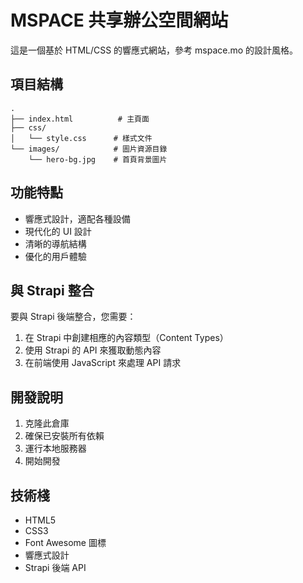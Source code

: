 # MSPACE 共享辦公空間網站

這是一個基於 HTML/CSS 的響應式網站，參考 mspace.mo 的設計風格。

## 項目結構

```
.
├── index.html          # 主頁面
├── css/
│   └── style.css      # 樣式文件
└── images/            # 圖片資源目錄
    └── hero-bg.jpg    # 首頁背景圖片
```

## 功能特點

- 響應式設計，適配各種設備
- 現代化的 UI 設計
- 清晰的導航結構
- 優化的用戶體驗

## 與 Strapi 整合

要與 Strapi 後端整合，您需要：

1. 在 Strapi 中創建相應的內容類型（Content Types）
2. 使用 Strapi 的 API 來獲取動態內容
3. 在前端使用 JavaScript 來處理 API 請求

## 開發說明

1. 克隆此倉庫
2. 確保已安裝所有依賴
3. 運行本地服務器
4. 開始開發

## 技術棧

- HTML5
- CSS3
- Font Awesome 圖標
- 響應式設計
- Strapi 後端 API 